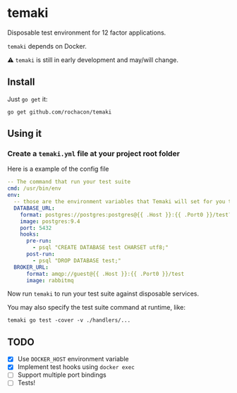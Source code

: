 # temaki

Disposable test environment for 12 factor applications.

`temaki` depends on Docker.

:warning: `temaki` is still in early development and may/will change.

## Install

Just `go get` it:

```
go get github.com/rochacon/temaki
```

## Using it

### Create a `temaki.yml` file at your project root folder

Here is a example of the config file

```yaml
-- The command that run your test suite
cmd: /usr/bin/env
env:
  -- those are the environment variables that Temaki will set for you test suite
  DATABASE_URL:
    format: postgres://postgres:postgres@{{ .Host }}:{{ .Port0 }}/test?sslmode=disable
    image: postgres:9.4
    port: 5432
    hooks:
      pre-run:
        - psql "CREATE DATABASE test CHARSET utf8;"
      post-run:
        - psql "DROP DATABASE test;"
  BROKER_URL:
      format: amqp://guest@{{ .Host }}:{{ .Port0 }}/test
      image: rabbitmq
```

Now run `temaki` to run your test suite against disposable services.


You may also specify the test suite command at runtime, like:

```
temaki go test -cover -v ./handlers/...
```

## TODO

- [X] Use `DOCKER_HOST` environment variable
- [X] Implement test hooks using `docker exec`
- [ ] Support multiple port bindings
- [ ] Tests!

